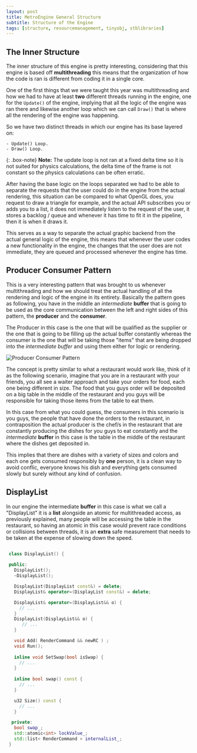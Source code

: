 ```yaml
---
layout: post
title: MetroEngine General Structure
subtitle: Structure of the Engine
tags: [structure, resourcemanagement, tinyobj, stblibraries]
---
```



## The Inner Structure

  The inner structure of this engine is pretty interesting, considering that this engine is based off **multithreading** this means that the organization of how the code is ran is different from coding it in a single core.

  One of the first things that we were taught this year was multithreading and how we had to have at least **two** different threads running in the engine, one for the ```Update()``` of the engine, implying that all the logic of the engine was ran there and likewise another loop which we can call ```Draw()``` that is where all the rendering of the engine was happening.

  So we have two distinct threads in which our engine has its base layered on:
  
    - Update() Loop.
    - Draw() Loop.

 {: .box-note}
**Note:** The update loop is not ran at a fixed delta time so it is not suited for physics calculations, the delta time of the frame is not constant so the physics calculations can be often erratic.

  After having the base logic on the loops separated we had to be able to separate the requests that the user could do in the engine from the actual rendering, this situation can be compared to what OpenGL does, you request to draw a triangle for example, and the actual API subscribes you or adds you to a list, it does not immediately listen to the request of the user, it stores a backlog / queue and whenever it has time to fit it in the pipeline, then it is when it draws it. 

  This serves as a way to separate the actual graphic backend from the actual general logic of the engine, this means that whenever the user codes a new functionality in the engine, the changes that the user does are not immediate, they are queued and processed whenever the engine has time.

## Producer Consumer Pattern

  This is a very interesting pattern that was brought to us whenever multithreading and how we should treat the actual handling of all the rendering and logic of the engine in its entirety. Basically the pattern goes as following, you have in the middle an _intermediate_ **buffer** that is going to be used as the core communication between the left and right sides of this pattern, the **producer** and the **consumer**.

  The Producer in this case is the one that will be qualified as the supplier or the one that is going to be filling up the actual buffer constantly whereas the consumer is the one that will be taking those "items" that are being dropped into the _intermediate buffer_ and using them either for logic or rendering.

  ![Producer Consumer Pattern](http://1.bp.blogspot.com/-ve5pbciTlBQ/UR1fzTt_BoI/AAAAAAAAAs0/jk6P3ce1fpE/s1600/Screen+Shot+2013-02-14+at+22.05.37.png)

  The concept is pretty similar to what a restaurant would work like, think of it as the following scenario, imagine that you are in a restaurant with your friends, you all see a waiter approach and take your orders for food, each one being different in size. The food that you guys order will be deposited on a big table in the middle of the restaurant and you guys will be responsible for taking those items from the table to eat them.

  In this case from what you could guess, the consumers in this scenario is you guys, the people that have done the orders to the restaurant, in contraposition the actual producer is the chef/s in the restaurant that are constantly producing the dishes for you guys to eat constantly and the _intermediate_ **buffer** in this case is the table in the middle of the restaurant where the dishes get deposited in.

  This implies that there are dishes with a variety of sizes and colors and each one gets consumed responsibly by **one** person, it is a clean way to avoid conflic, everyone knows his dish and everything gets consumed slowly but surely without any kind of confusion.

## DisplayList

  In our engine the intermediate **buffer** in this case is what we call a "DisplayList" it is a **list** alongside an atomic for multithreaded access, as previously explained, many people will be accessing the table in the restaurant, so having an atomic in this case would prevent race conditions or collisions between threads, it is an **extra** safe measurement that needs to be taken at the expense of slowing down the speed.

 ```cpp

  class DisplayList() {
    
  public:
    DisplayList();
    ~DisplayList();

    DisplayList(DisplayList const&) = delete;
    DisplayList& operator=(DisplayList const&) = delete;

    DisplayList& operator=(DisplayList&& o) {
      // ...
    }
    DisplayList(DisplayList&& o) {
       // ...
    }

    void Add( RenderCommand && newRC ) ;
    void Run();
    
    inline void SetSwap(bool isSwap) {
      // ...
    }
    
    inline bool swap() const {
      // ...
    }

    u32 Size() const {
      // ...
    }    

   private:
    bool swap_;
    std::atomic<int> lockValue_;
    std::list< RenderCommand > internalList_;
  }


```

  

